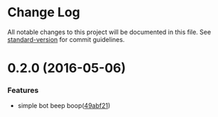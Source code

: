 # Change Log

All notable changes to this project will be documented in this file. See [standard-version](https://github.com/conventional-changelog/standard-version) for commit guidelines.

<a name="0.2.0"></a>
# 0.2.0 (2016-05-06)


### Features

* simple bot beep boop([49abf21](https://github.com/sergile/alain-twitterbot/commit/49abf21))

